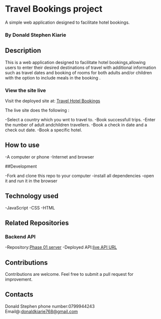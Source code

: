 # Travel Bookings project

A simple  web application designed to facilitate hotel bookings.

### By Donald Stephen Kiarie

 ## Description

This is a web application designed to facilitate hotel bookings,allowing users to enter their desired destinations of  travel with additional information such as travel dates  and booking of rooms for both adults and/or children with the option to include meals in the booking .

### View the site live

Visit the deployed site at: [Travel Hotel Bookings](https://d0nn-opsbyte.github.io/phase-01-project/)

The live site does the following :

 -Select a country which you wnt to travel to.
 -Book successfull trips.
 -Enter the number of adult andchildren travellers.
 -Book a check in date and a check out date.
 -Book a specific hotel.

## How to use

-A computer or phone
-Internet and browser

##Development

 -Fork and clone this repo to your computer
 -install all dependencies
 -open it and run it in the browser

 ## Technology used

 -JavaScript
 -CSS
 -HTML

 ## Related Repositories

 ### Backend API

 -Repository:[Phase 01 server](git@github.com:d0nn-opsbyte/phase-01-project-server)
 -Deployed API:[live API URL](https://phase-01-project-server.onrender.com)

 ## Contributions

 Contributions are welcome. Feel free to submit a pull request for improvement.

## Contacts

 Donald Stephen
 phone number:0799944243 
 Email@:donaldkiarie768@gmail.com